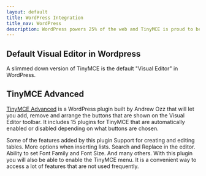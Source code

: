 ```yaml
---
layout: default
title: WordPress Integration
title_nav: WordPress
description: WordPress powers 25% of the web and TinyMCE is proud to be the default editor.
---
```



## Default Visual Editor in Wordpress

A slimmed down version of TinyMCE is the default "Visual Editor" in WordPress. 


## TinyMCE Advanced

[TinyMCE Advanced](https://wordpress.org/plugins/tinymce-advanced/) is a WordPress plugin built by Andrew Ozz that will let you add, remove and arrange the buttons that are shown on the Visual Editor toolbar. It includes 15 plugins for TinyMCE that are automatically enabled or disabled depending on what buttons are chosen.

Some of the features added by this plugin
Support for creating and editing tables.
More options when inserting lists.
Search and Replace in the editor.
Ability to set Font Family and Font Size.
And many others.
With this plugin you will also be able to enable the TinyMCE menu. It is a convenient way to access a lot of features that are not used frequently.